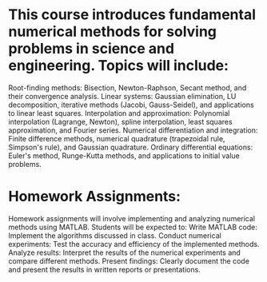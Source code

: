 # This course introduces fundamental numerical methods for solving problems in science and engineering. Topics will include:

Root-finding methods: Bisection, Newton-Raphson, Secant method, and their convergence analysis.
Linear systems: Gaussian elimination, LU decomposition, iterative methods (Jacobi, Gauss-Seidel), and applications to linear least squares.
Interpolation and approximation: Polynomial interpolation (Lagrange, Newton), spline interpolation, least squares approximation, and Fourier series.
Numerical differentiation and integration: Finite difference methods, numerical quadrature (trapezoidal rule, Simpson's rule), and Gaussian quadrature.
Ordinary differential equations: Euler's method, Runge-Kutta methods, and applications to initial value problems.

# Homework Assignments:
Homework assignments will involve implementing and analyzing numerical methods using MATLAB. Students will be expected to:
Write MATLAB code: Implement the algorithms discussed in class.
Conduct numerical experiments: Test the accuracy and efficiency of the implemented methods.
Analyze results: Interpret the results of the numerical experiments and compare different methods.
Present findings: Clearly document the code and present the results in written reports or presentations.

